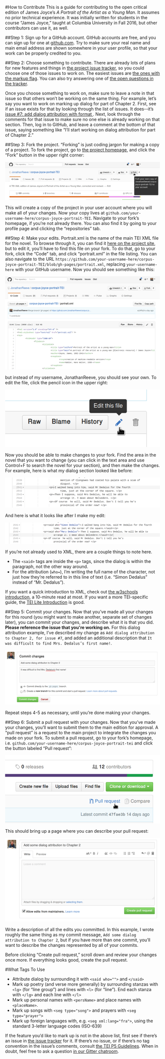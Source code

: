 #How to Contribute
This is a guide for contributing to the open critical edition of James Joyce’s _A Portrait of the Artist as a Young Man_. It assumes no prior technical experience. It was initially written for students in the course “James Joyce,” taught at Columbia University in Fall 2016, but other contributors can use it, as well.

##Step 1: Sign up for a GitHub account.
GitHub accounts are free, and you can sign up for one at [github.com](https://github.com/). Try to make sure your real name and main email address are shown somewhere in your user profile, so that your work can be properly credited to you. 

##Step 2: Choose something to contribute. 
There are already lots of plans for new features and things in [the project issue tracker](https://github.com/JonathanReeve/corpus-joyce-portrait-TEI/issues), so you could choose one of those issues to work on. The easiest issues are [the ones with the markup flag](https://github.com/JonathanReeve/corpus-joyce-portrait-TEI/issues?q=is:open+is:issue+label:markup). You can also try answering one of [the open questions in the tracker](https://github.com/JonathanReeve/corpus-joyce-portrait-TEI/issues?utf8=✓&q=is:open%20is:issue%20label:question). 

Once you choose something to work on, make sure to leave a note in that issue so that others won’t be working on the same thing. For example, let’s say you want to work on marking up dialog for part of Chapter 2. First, see if an issue exists for that by looking through the list of issues. It does--it’s [issue #7: add dialog attribution with format <said who="">](https://github.com/JonathanReeve/corpus-joyce-portrait-TEI/issues/7). Next, look through the comments for that issue to make sure no one else is already working on that section. Then, log in to GitHub, and leave a comment at the bottom of that issue, saying something like “I’ll start working on dialog attribution for part of Chapter 2.”

##Step 3: Fork the project. 
“Forking” is just coding jargon for making a copy of a project. To fork the project, go to [the project homepage](https://github.com/JonathanReeve/corpus-joyce-portrait-TEI), and click the “Fork” button in the upper right corner: 

![Fork](assets/fork.png)

This will create a copy of the project in your user account where you will make all of your changes. Now your copy lives at `github.com/your-username-here/corpus-joyce-portrait-TEI`. Navigate to your fork’s homepage, if you’re not already there. You can also find it by going to your profile page and clicking the “repositories” tab. 

##Step 4: Make your edits. 
Portrait.xml is the name of the main TEI XML file for the novel. To browse through it, you can find it [here on the project site](https://github.com/JonathanReeve/corpus-joyce-portrait-TEI/blob/gh-pages/portrait.xml), but to edit it, you’ll have to find this file on your fork. To do that, go to your fork, click the “Code” tab, and click “portrait.xml” in the file listing. You can also navigate to the URL `https://github.com/your-username-here/corpus-joyce-portrait-TEI/blob/gh-pages/portrait.xml`, replacing `your-username-here` with your GitHub username. Now you should see something like this: 

![XML](assets/xml.png)

but instead of my username, JonathanReeve, you should see your own. To edit the file, click the pencil icon in the upper right: 

![Edit](assets/edit.png)

Now you should be able to make changes to your fork. Find the area in the novel that you want to change (you can click in the text area and use Control+F to search the novel for your section), and then make the changes. For example, here is what my dialog section looked like before: 

![Dialog Before](assets/dialog-before.png)

And here is what it looks like after I make my edit: 

![Dialog After](assets/dialog-after.png)

If you’re not already used to XML, there are a couple things to note here. 

 * The `<said>` tags are inside the `<p>` tags, since the dialog is within the paragraph, not the other way around. 
 * For the attribution (`who=`), I’m writing the full name of the character, not just how they’re referred to in this line of text (i.e. “Simon Dedalus” instead of “Mr. Dedalus”). 
  
If you want a quick introduction to XML, check out [the w3schools introduction](http://www.w3schools.com/xml/xml_whatis.asp), a 10-minute read at most. If you want a more TEI-specific guide, the [TEI Lite Introduction](http://www.tei-c.org/release/doc/tei-p5-exemplars/html/tei_lite.doc.html) is good. 

##Step 5: Commit your changes. 
Now that you’ve made all your changes for this round (you might want to make another, separate set of changes later), you can commit your changes, and describe what it is that you did. **Please reference the issue that you're working on.** For this dialog attribution example, I’ve described my change as `Add dialog attribution to Chapter 2, for issue #7`, and added an additional description that `It was difficult to find Mrs. Dedalus’s first name!`. 

![Commit](assets/commit.png)

Repeat steps 4-5 as necessary, until you’re done making your changes. 

##Step 6: Submit a pull request with your changes. 
Now that you’ve made your changes, you’ll want to submit them to the main edition for approval. A “pull request” is a request to the main project to integrate the changes you made on your fork. To submit a pull request, go to your fork’s homepage, i.e. `github.com/your-username-here/corpus-joyce-portrait-tei` and click the button labeled “Pull request”: 

![Pull request](assets/pr.png)

This should bring up a page where you can describe your pull request: 

![Pull request description](assets/pr-message.png) 

Write a description of all the edits you committed. In this example, I wrote roughly the same thing as my commit message, `Add some dialog attribution to Chapter 2`, but if you have more than one commit, you’ll want to describe the changes represented by all of your commits.

Before clicking “Create pull request,” scroll down and review your changes once more. If everything looks good, create the pull request. 

#What Tags To Use 

* Attribute dialog by surrounding it with `<said who="">` and `</said>`
* Mark up poetry (and verse more generally) by surrounding stanzas with `<lg>` (for “line group”) and lines with `<l>` (for “line”). End each stanza with `</lg>` and each line with `</l>` 
* Mark up personal names with `<persName>` and place names with `<placeName>`. 
* Mark up songs with `<seg type="song">` and prayers with `<seg type="prayer">`
* Mark up foreign languages with, e.g. `<seg xml:lang="fra">`, using the standard 3-letter language codes (ISO-639)

If the feature you’d like to mark up is not in the above list, first see if there’s an issue in [the issue tracker](https://github.com/JonathanReeve/corpus-joyce-portrait-TEI/issuesc) for it. If there’s no issue, or if there’s no tag convention in the issue’s comments, consult [the TEI P5 Guidelines](http://www.tei-c.org/release/doc/tei-p5-doc/en/html/). When in doubt, feel free to ask a question [in our Gitter chatroom](https://gitter.im/corpus-joyce-portrait-TEI/Lobby#). 
